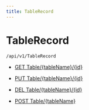 ```yaml
---
title: TableRecord
---
```


# TableRecord

```http
/api/v1/TableRecord
```




* [GET Table/{tableName}/{id}](v1TableRecord_ReadRow.md)

* [PUT Table/{tableName}/{id}](v1TableRecord_UpdateRow.md)

* [DEL Table/{tableName}/{id}](v1TableRecord_DeleteRow.md)

* [POST Table/{tableName}](v1TableRecord_InsertRow.md)